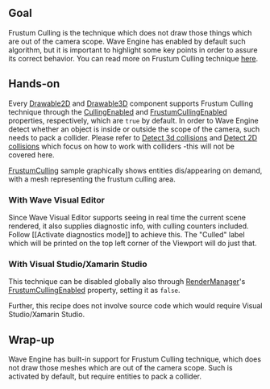## Goal

Frustum Culling is the technique which does not draw those things which are out of the camera scope. Wave Engine has enabled by default such algorithm, but it is important to highlight some key points in order to assure its correct behavior. You can read more on Frustum Culling technique [here](https://en.wikipedia.org/wiki/Hidden_surface_determination).

## Hands-on

Every [Drawable2D](xref:WaveEngine.Framework.Graphics.Drawable2D) and [Drawable3D](xref:WaveEngine.Framework.Graphics.Drawable3D) component supports Frustum Culling technique through the [CullingEnabled](xref:WaveEngine.Framework.Graphics.Drawable2D.CullingEnabled) and [FrustumCullingEnabled](xref:WaveEngine.Framework.Graphics.Drawable3D.FrustumCullingEnabled) properties, respectively, which are `true` by default. In order to Wave Engine detect whether an object is inside or outside the scope of the camera, such needs to pack a collider. Please refer to [Detect 3d collisions](../Graphics3D/Detect-3D-Collisions.md) and [Detect 2D collisions](../Graphics2D/Detect-2d-collisions.md) which focus on how to work with colliders -this will not be covered here.

[FrustumCulling](https://github.com/WaveEngine/Samples/tree/master/Performance/FrustumCulling) sample graphically shows entities dis/appearing on demand, with a mesh representing the frustum culling area.

### With Wave Visual Editor

Since Wave Visual Editor supports seeing in real time the current scene rendered, it also supplies diagnostic info, with culling counters included. Follow [[Activate diagnostics mode]] to achieve this. The "Culled" label which will be printed on the top left corner of the Viewport will do just that.

### With Visual Studio/Xamarin Studio

This technique can be disabled globally also through [RenderManager](xref:WaveEngine.Framework.Managers.RenderManager)'s [FrustumCullingEnabled](xref:WaveEngine.Framework.Managers.RenderManager.FrustumCullingEnabled) property, setting it as `false`.

Further, this recipe does not involve source code which would require Visual Studio/Xamarin Studio.

## Wrap-up

Wave Engine has built-in support for Frustum Culling technique, which does not draw those meshes which are out of the camera scope. Such is activated by default, but require entities to pack a collider.
